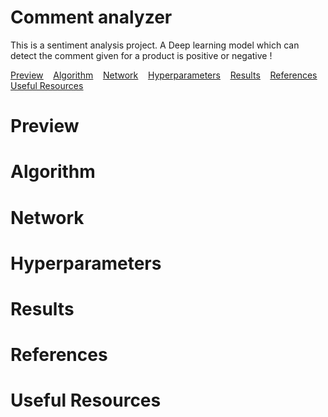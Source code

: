 # Comment analyzer
This is a sentiment analysis project. A Deep learning model which can detect the comment given for a product is positive or negative !


<ins>[Preview](#preview)</ins>&nbsp;&nbsp;&nbsp;
<ins>[Algorithm](#Algorithm)</ins>&nbsp;&nbsp;&nbsp;
<ins>[Network](#Network)</ins>&nbsp;&nbsp;&nbsp;
<ins>[Hyperparameters](#Hyperparameters)</ins>&nbsp;&nbsp;&nbsp;
<ins>[Results](#Results)</ins>&nbsp;&nbsp;&nbsp;
<ins>[References](#References)</ins>&nbsp;&nbsp;&nbsp;
<ins>[Useful Resources](#Useful-Resources)</ins>

# Preview

# Algorithm

# Network

# Hyperparameters

# Results

# References

# Useful Resources

